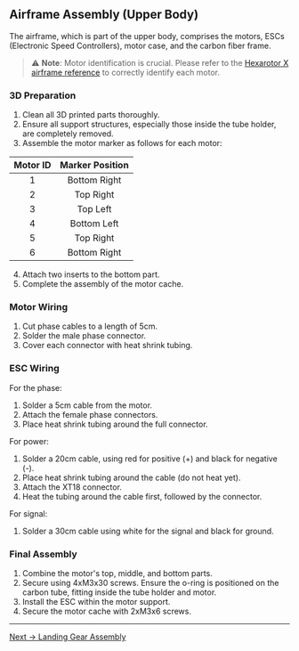 ## Airframe Assembly (Upper Body)

The airframe, which is part of the upper body, comprises the motors, ESCs (Electronic Speed Controllers), motor case, and the carbon fiber frame.

> :warning: **Note**: Motor identification is crucial. Please refer to the [Hexarotor X airframe reference](https://docs.px4.io/main/en/airframes/airframe_reference.html#hexarotor-x) to correctly identify each motor.

### 3D Preparation

1. Clean all 3D printed parts thoroughly.
2. Ensure all support structures, especially those inside the tube holder, are completely removed.
3. Assemble the motor marker as follows for each motor:
   
| Motor ID | Marker Position |
|:-:|:-:|
| 1 | Bottom Right |
| 2 | Top Right |
| 3 | Top Left |
| 4 | Bottom Left |
| 5 | Top Right |
| 6 | Bottom Right |

4. Attach two inserts to the bottom part.
5. Complete the assembly of the motor cache.

### Motor Wiring

1. Cut phase cables to a length of 5cm.
2. Solder the male phase connector.
3. Cover each connector with heat shrink tubing.

### ESC Wiring

For the phase:
1. Solder a 5cm cable from the motor.
2. Attach the female phase connectors.
3. Place heat shrink tubing around the full connector.

For power:
1. Solder a 20cm cable, using red for positive (+) and black for negative (-).
2. Place heat shrink tubing around the cable (do not heat yet).
3. Attach the XT18 connector.
4. Heat the tubing around the cable first, followed by the connector.

For signal:
1. Solder a 30cm cable using white for the signal and black for ground.

### Final Assembly

1. Combine the motor's top, middle, and bottom parts.
2. Secure using 4xM3x30 screws. Ensure the o-ring is positioned on the carbon tube, fitting inside the tube holder and motor.
3. Install the ESC within the motor support.
4. Secure the motor cache with 2xM3x6 screws.

---

[Next → Landing Gear Assembly](5_landing_gear_assembly.md)